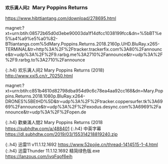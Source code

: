 ### `欢乐满人间2 `Mary Poppins Returns
<https://www.hibttiantang.com/download/278695.html>

magnet:?xt=urn:btih:08572b65d0d3ebe90003da1f14dfcc1038199fcc&dn=%5bBT%e5%a4%a9%e5%a0%82-BTtiantangs.com%5dMary.Poppins.Returns.2018.2160p.UHD.BluRay.x265-TERMiNAL&tr=http%3A%2F%2Ftracker.trackerfix.com%3A80%2Fannounce&tr=udp%3A%2F%2F9.rarbg.me%3A2710%2Fannounce&tr=udp%3A%2F%2F9.rarbg.to%3A2710%2Fannounce

{:.h4}
欢乐满人间2 Mary Poppins Returns (2018)
<http://www.xxi5.cn/r_70250.html>

magnet:?xt=urn:btih:c851b4610d82798dba954d9c6c78ea4aa92cc168&dn=Mary.Poppins.Returns.2018.1080p.BluRay.x264-DRONES%5BEtHD%5D&tr=udp%3A%2F%2Ftracker.coppersurfer.tk%3A6969%2Fannounce&tr=udp%3A%2F%2Fexodus.desync.com%3A6969%2Fannounce&tr=udp%3A%2F%2Fopen.de

{:.h4}
歡樂滿人間2 Mary Poppins Returns (2018
<https://subhdtw.com/a/488401>
{:.h4}
中英字幕
<https://dl.subhdtw.com/2019/03/155314218819240.zip>

{:.h4}
迅雷11 v11.1.12.1692
<https://www.52pojie.cn/thread-1414515-1-4.html>
{:.h4}
迅雷Thunder 11.1.12.1692 精简绿色版.exe
<https://lanzous.com/ivqFqof6eih>
